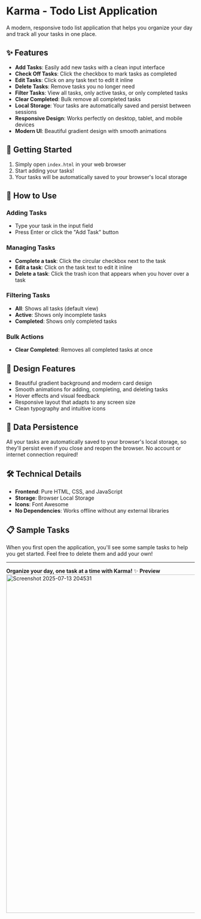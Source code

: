 # Karma - Todo List Application

A modern, responsive todo list application that helps you organize your day and track all your tasks in one place.

## ✨ Features

- **Add Tasks**: Easily add new tasks with a clean input interface
- **Check Off Tasks**: Click the checkbox to mark tasks as completed
- **Edit Tasks**: Click on any task text to edit it inline
- **Delete Tasks**: Remove tasks you no longer need
- **Filter Tasks**: View all tasks, only active tasks, or only completed tasks
- **Clear Completed**: Bulk remove all completed tasks
- **Local Storage**: Your tasks are automatically saved and persist between sessions
- **Responsive Design**: Works perfectly on desktop, tablet, and mobile devices
- **Modern UI**: Beautiful gradient design with smooth animations

## 🚀 Getting Started

1. Simply open `index.html` in your web browser
2. Start adding your tasks!
3. Your tasks will be automatically saved to your browser's local storage

## 📱 How to Use

### Adding Tasks
- Type your task in the input field
- Press Enter or click the "Add Task" button

### Managing Tasks
- **Complete a task**: Click the circular checkbox next to the task
- **Edit a task**: Click on the task text to edit it inline
- **Delete a task**: Click the trash icon that appears when you hover over a task

### Filtering Tasks
- **All**: Shows all tasks (default view)
- **Active**: Shows only incomplete tasks
- **Completed**: Shows only completed tasks

### Bulk Actions
- **Clear Completed**: Removes all completed tasks at once

## 🎨 Design Features

- Beautiful gradient background and modern card design
- Smooth animations for adding, completing, and deleting tasks
- Hover effects and visual feedback
- Responsive layout that adapts to any screen size
- Clean typography and intuitive icons

## 💾 Data Persistence

All your tasks are automatically saved to your browser's local storage, so they'll persist even if you close and reopen the browser. No account or internet connection required!

## 🛠️ Technical Details

- **Frontend**: Pure HTML, CSS, and JavaScript
- **Storage**: Browser Local Storage
- **Icons**: Font Awesome
- **No Dependencies**: Works offline without any external libraries

## 📋 Sample Tasks

When you first open the application, you'll see some sample tasks to help you get started. Feel free to delete them and add your own!

---

**Organize your day, one task at a time with Karma!** ✨
**Preview**
<img width="1917" height="904" alt="Screenshot 2025-07-13 204531" src="https://github.com/user-attachments/assets/403df491-3bbb-498a-abcf-0ed53a16fb42" />

